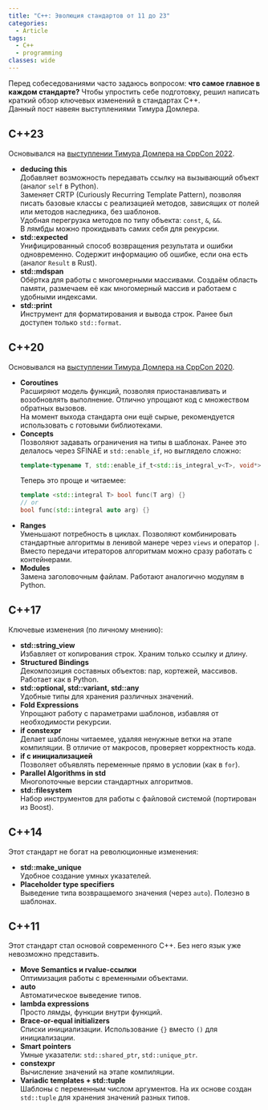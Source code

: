 ```yaml
---
title: "C++: Эволюция стандартов от 11 до 23"
categories:
  - Article
tags:
  - C++
  - programming
classes: wide
---
```


Перед собеседованиями часто задаюсь вопросом: **что самое главное в каждом стандарте?** Чтобы упростить себе подготовку, решил написать краткий обзор ключевых изменений в стандартах C++.  
Данный пост навеян выступлениями Тимура Домлера.

## C++23  
Основывался на [выступлении Тимура Домлера на CppCon 2022](https://www.youtube.com/watch?v=eD-ceG-oByA).

- **deducing this**  
  Добавляет возможность передавать ссылку на вызывающий объект (аналог `self` в Python).  
  Заменяет CRTP (Curiously Recurring Template Pattern), позволяя писать базовые классы с реализацией методов, зависящих от полей или методов наследника, без шаблонов.  
  Удобная перегрузка методов по типу объекта: `const`, `&`, `&&`.  
  В лямбды можно прокидывать самих себя для рекурсии.  
- **std::expected**  
  Унифицированный способ возвращения результата и ошибки одновременно. Содержит информацию об ошибке, если она есть (аналог `Result` в Rust).
- **std::mdspan**  
  Обёртка для работы с многомерными массивами. Создаём область памяти, размечаем её как многомерный массив и работаем с удобными индексами.  
- **std::print**  
  Инструмент для форматирования и вывода строк. Ранее был доступен только `std::format`.  

## C++20  
Основывался на [выступлении Тимура Домлера на CppCon 2020](https://www.youtube.com/watch?v=ImLFlLjSveM).  
- **Coroutines**  
  Расширяют модель функций, позволяя приостанавливать и возобновлять выполнение. Отлично упрощают код с множеством обратных вызовов.  
  На момент выхода стандарта они ещё сырые, рекомендуется использовать с готовыми библиотеками.  
- **Concepts**  
  Позволяют задавать ограничения на типы в шаблонах. Ранее это делалось через SFINAE и `std::enable_if`, но выглядело сложно:  
  ```cpp
  template<typename T, std::enable_if_t<std::is_integral_v<T>, void*> = nullptr>
  ```  
  Теперь это проще и читаемее:  
  ```cpp
  template <std::integral T> bool func(T arg) {}
  // or 
  bool func(std::integral auto arg) {}
  ```  
- **Ranges**  
  Уменьшают потребность в циклах. Позволяют комбинировать стандартные алгоритмы в ленивой манере через `views` и оператор `|`.  
  Вместо передачи итераторов алгоритмам можно сразу работать с контейнерами.  
- **Modules**  
  Замена заголовочным файлам. Работают аналогично модулям в Python.  

## C++17  
Ключевые изменения (по личному мнению):
- **std::string_view**  
  Избавляет от копирования строк. Храним только ссылку и длину.  
- **Structured Bindings**  
  Декомпозиция составных объектов: пар, кортежей, массивов. Работает как в Python.  
- **std::optional, std::variant, std::any**  
  Удобные типы для хранения различных значений.  
- **Fold Expressions**  
  Упрощают работу с параметрами шаблонов, избавляя от необходимости рекурсии.  
- **if constexpr**  
  Делает шаблоны читаемее, удаляя ненужные ветки на этапе компиляции. В отличие от макросов, проверяет корректность кода.  
- **if с инициализацией**  
  Позволяет объявлять переменные прямо в условии (как в `for`).  
- **Parallel Algorithms in std**  
  Многопоточные версии стандартных алгоритмов.  
- **std::filesystem**  
  Набор инструментов для работы с файловой системой (портирован из Boost).  

## C++14  
Этот стандарт не богат на революционные изменения:

- **std::make_unique**  
  Удобное создание умных указателей.  
- **Placeholder type specifiers**  
  Выведение типа возвращаемого значения (через `auto`). Полезно в шаблонах.  

## C++11  
Этот стандарт стал основой современного C++. Без него язык уже невозможно представить.  

- **Move Semantics и rvalue-ссылки**  
  Оптимизация работы с временными объектами.  
- **auto**  
  Автоматическое выведение типов.  
- **lambda expressions**  
  Просто лямды, функции внутри функций.
- **Brace-or-equal initializers**  
  Списки инициализации. Использование `{}` вместо `()` для инициализации.  
- **Smart pointers**  
  Умные указатели: `std::shared_ptr`, `std::unique_ptr`.  
- **constexpr**  
  Вычисление значений на этапе компиляции.  
- **Variadic templates + std::tuple**  
  Шаблоны с переменным числом аргументов. На их основе создан `std::tuple` для хранения значений разных типов.